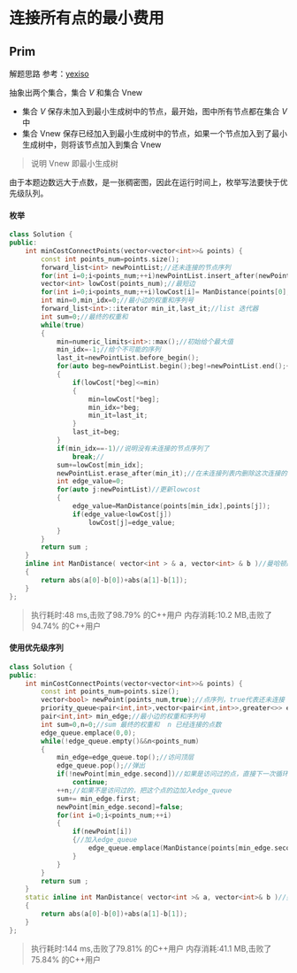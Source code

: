 # 连接所有点的最小费用

## Prim

解题思路 参考：[yexiso](https://leetcode.cn/problems/min-cost-to-connect-all-points/solution/prim-and-kruskal-by-yexiso-c500/)

抽象出两个集合，集合 *V* 和集合 Vnew 

- 集合 *V* 保存未加入到最小生成树中的节点，最开始，图中所有节点都在集合 *V* 中
- 集合 Vnew 保存已经加入到最小生成树中的节点，如果一个节点加入到了最小生成树中，则将该节点加入到集合 Vnew 

> 说明 Vnew  即最小生成树

由于本题边数远大于点数，是一张稠密图，因此在运行时间上，枚举写法要快于优先级队列。

#### 枚举

```cc
class Solution {
public:
    int minCostConnectPoints(vector<vector<int>>& points) {
        const int points_num=points.size();
        forward_list<int> newPointList;//还未连接的节点序列
        for(int i=0;i<points_num;++i)newPointList.insert_after(newPointList.cbefore_begin(),i);
        vector<int> lowCost(points_num);//最短边
        for(int i=0;i<points_num;++i)lowCost[i]= ManDistance(points[0],points[i]);//第一个节点做初始点
        int min=0,min_idx=0;//最小边的权重和序列号
        forward_list<int>::iterator min_it,last_it;//list 迭代器
        int sum=0;//最终的权重和
        while(true)
        {
            min=numeric_limits<int>::max();//初始给个最大值
            min_idx=-1;//给个不可能的序列
            last_it=newPointList.before_begin();
            for(auto beg=newPointList.begin();beg!=newPointList.end();++beg)
            {
                if(lowCost[*beg]<=min)
                {
                    min=lowCost[*beg];
                    min_idx=*beg;
                    min_it=last_it;
                }
                last_it=beg;
            }
            if(min_idx==-1)//说明没有未连接的节点序列了
                break;//
            sum+=lowCost[min_idx];
            newPointList.erase_after(min_it);//在未连接列表内删除这次连接的节点
            int edge_value=0;
            for(auto j:newPointList)//更新lowcost
            {
                edge_value=ManDistance(points[min_idx],points[j]);
                if(edge_value<lowCost[j])
                    lowCost[j]=edge_value;
            }
        }
        return sum ;
    }
    inline int ManDistance( vector<int > & a, vector<int> & b )//曼哈顿距离
    {
        return abs(a[0]-b[0])+abs(a[1]-b[1]);
    }
};
```

>执行耗时:48 ms,击败了98.79% 的C++用户
>内存消耗:10.2 MB,击败了94.74% 的C++用户

#### 使用优先级序列

```cc
class Solution {
public:
    int minCostConnectPoints(vector<vector<int>>& points) {
        const int points_num=points.size();
        vector<bool> newPoint(points_num,true);//点序列，true代表还未连接
        priority_queue<pair<int,int>,vector<pair<int,int>>,greater<>> edge_queue;//边的优先级队列，小顶堆,默认先比较pair.first
        pair<int,int> min_edge;//最小边的权重和序列号
        int sum=0,n=0;//sum 最终的权重和  n 已经连接的点数
        edge_queue.emplace(0,0);
        while(!edge_queue.empty()&&n<points_num)
        {
            min_edge=edge_queue.top();//访问顶层
            edge_queue.pop();//弹出
            if(!newPoint[min_edge.second])//如果是访问过的点，直接下一次循环
                continue;
            ++n;//如果不是访问过的，把这个点的边加入edge_queue
            sum+= min_edge.first;
            newPoint[min_edge.second]=false;
            for(int i=0;i<points_num;++i)
            {
                if(newPoint[i])
                {//加入edge_queue
                    edge_queue.emplace(ManDistance(points[min_edge.second],points[i]),i);
                }
            }
        }
        return sum ;
    }
    static inline int ManDistance( vector<int >& a, vector<int>& b )//曼哈顿距离
    {
        return abs(a[0]-b[0])+abs(a[1]-b[1]);
    }
};
```

>执行耗时:144 ms,击败了79.81% 的C++用户
>内存消耗:41.1 MB,击败了75.84% 的C++用户

